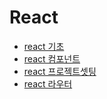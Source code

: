 React
===

- [react 기초](https://github.com/mrlee323/TIL/blob/main/React/react_basic.md)
- [react 컴포넌트](https://github.com/mrlee323/TIL/blob/main/React/react_component.md)
- [react 프로젝트셋팅](https://github.com/mrlee323/TIL/blob/main/React/react_create_project.md)
- [react 라우터](https://github.com/mrlee323/TIL/blob/main/React/react_router.md)